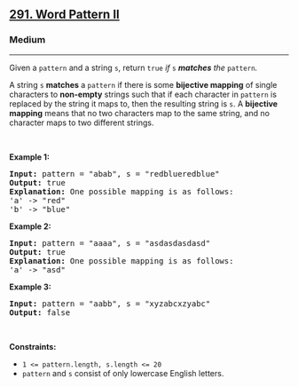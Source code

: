 <h2><a href="https://leetcode.com/problems/word-pattern-ii/">291. Word Pattern II</a></h2><h3>Medium</h3><hr><div><p>Given a <code>pattern</code> and a string <code>s</code>, return <code>true</code><em> if </em><code>s</code><em> <strong>matches</strong> the </em><code>pattern</code><em>.</em></p>

<p>A string <code>s</code> <b>matches</b> a <code>pattern</code> if there is some <strong>bijective mapping</strong> of single characters to <strong>non-empty</strong> strings such that if each character in <code>pattern</code> is replaced by the string it maps to, then the resulting string is <code>s</code>. A <strong>bijective mapping</strong> means that no two characters map to the same string, and no character maps to two different strings.</p>

<p>&nbsp;</p>
<p><strong class="example">Example 1:</strong></p>

<pre><strong>Input:</strong> pattern = "abab", s = "redblueredblue"
<strong>Output:</strong> true
<strong>Explanation:</strong> One possible mapping is as follows:
'a' -&gt; "red"
'b' -&gt; "blue"</pre>

<p><strong class="example">Example 2:</strong></p>

<pre><strong>Input:</strong> pattern = "aaaa", s = "asdasdasdasd"
<strong>Output:</strong> true
<strong>Explanation:</strong> One possible mapping is as follows:
'a' -&gt; "asd"
</pre>

<p><strong class="example">Example 3:</strong></p>

<pre><strong>Input:</strong> pattern = "aabb", s = "xyzabcxzyabc"
<strong>Output:</strong> false
</pre>

<p>&nbsp;</p>
<p><strong>Constraints:</strong></p>

<ul>
	<li><code>1 &lt;= pattern.length, s.length &lt;= 20</code></li>
	<li><code>pattern</code> and <code>s</code> consist of only lowercase English letters.</li>
</ul>
</div>